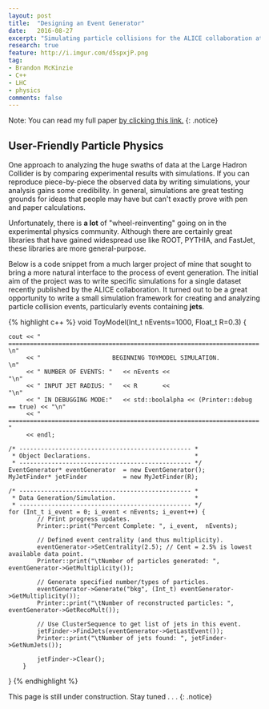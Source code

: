 ```yaml
---
layout: post
title:  "Designing an Event Generator"
date:   2016-08-27
excerpt: "Simulating particle collisions for the ALICE collaboration at the Large Hadron Collider."
research: true
feature: http://i.imgur.com/d5spxjP.png
tag:
- Brandon McKinzie
- C++
- LHC
- physics
comments: false
---
```



Note: You can read my full paper [by clicking this link.]({{site.url}}/assets/pdf/papers/LBNL_ToyModelResearch.pdf)
{: .notice}

## User-Friendly Particle Physics

One approach to analyzing the huge swaths of data at the Large Hadron Collider is by comparing experimental results with
simulations. If you can reproduce piece-by-piece the observed data by writing simulations, your analysis gains some credibility.
In general, simulations are great testing grounds for ideas that people may have but can't exactly prove with pen and paper
calculations.

Unfortunately, there is __a lot__ of "wheel-reinventing" going on in the experimental physics community. Although there are
certainly great libraries that have gained widespread use like ROOT, PYTHIA, and FastJet, these libraries are more
general-purpose.

Below is a code snippet from a much larger project of mine that sought to bring a more natural interface to the process of event
generation. The initial aim of the project was to write specific simulations for a single dataset recently published by the ALICE
collaboration. It turned out to be a great opportunity to write a small simulation framework for creating and analyzing particle
collision events, particularly events containing __jets__.

{% highlight c++ %}
void ToyModel(Int_t nEvents=1000, Float_t R=0.3) {

    cout << " ======================================================================  \n"
         << "                    BEGINNING TOYMODEL SIMULATION.                       \n" 
         << " NUMBER OF EVENTS: "   << nEvents <<                                    "\n"
         << " INPUT JET RADIUS: "   << R       <<                                    "\n"
         << " IN DEBUGGING MODE:"   << std::boolalpha << (Printer::debug == true) << "\n"
         << " ======================================================================    " 
         << endl;

    /* ------------------------------------------------ *
     * Object Declarations.                             *
     * ------------------------------------------------ */
    EventGenerator* eventGenerator  = new EventGenerator();
    MyJetFinder* jetFinder          = new MyJetFinder(R);

    /* ------------------------------------------------ *
     * Data Generation/Simulation.                      *
     * ------------------------------------------------ */
    for (Int_t i_event = 0; i_event < nEvents; i_event++) {
            // Print progress updates.
            Printer::print("Percent Complete: ", i_event,  nEvents);
    
            // Defined event centrality (and thus multiplicity).
            eventGenerator->SetCentrality(2.5); // Cent = 2.5% is lowest available data point. 
            Printer::print("\tNumber of particles generated: ", eventGenerator->GetMultiplicity());
    
            // Generate specified number/types of particles.
            eventGenerator->Generate("bkg", (Int_t) eventGenerator->GetMultiplicity()); 
            Printer::print("\tNumber of reconstructed particles: ", eventGenerator->GetRecoMult());
    
            // Use ClusterSequence to get list of jets in this event.
            jetFinder->FindJets(eventGenerator->GetLastEvent());
            Printer::print("\tNumber of jets found: ", jetFinder->GetNumJets());
    
            jetFinder->Clear();
        }
}
{% endhighlight %}

This page is still under construction. Stay tuned . . . 
{: .notice}
